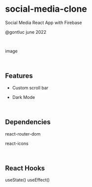 # social-media-clone

Social Media React App with Firebase

@gontluc june 2022

<br />

image

<br />

## Features

* Custom scroll bar

* Dark Mode

<br />

## Dependencies 

react-router-dom

react-icons

<br />

## React Hooks

useState()
useEffect()